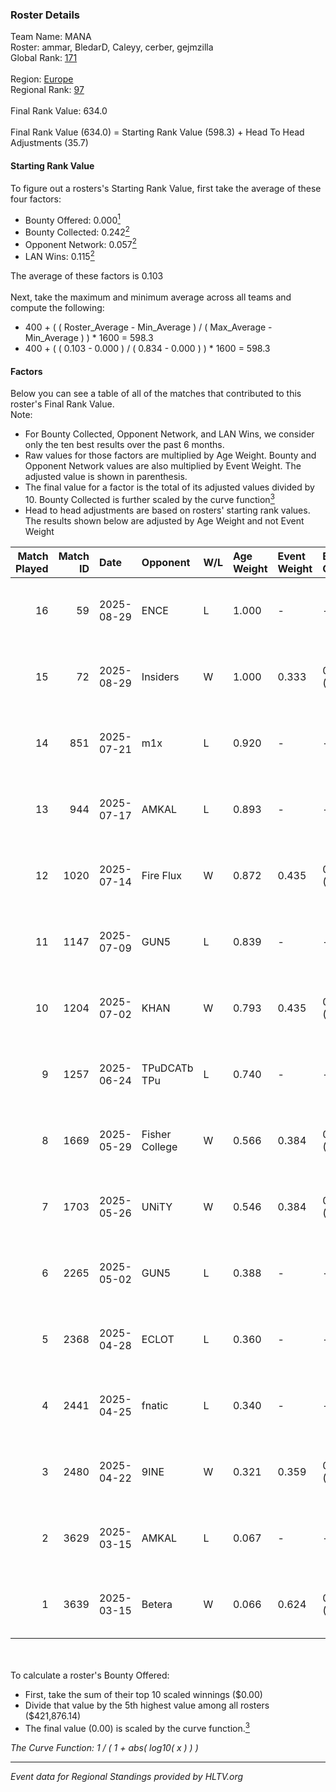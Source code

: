 ### Roster Details<br />
Team Name: MANA<br />
Roster: ammar, BledarD, Caleyy, cerber, gejmzilla<br />
Global Rank: [171](../../standings_global_2025_09_01.md)<br />
<br />
Region: [Europe]( ../../standings_europe_2025_09_01.md)<br />
Regional Rank: [97]( ../../standings_europe_2025_09_01.md)<br />
<br />
Final Rank Value:  634.0<br />
<br />
Final Rank Value (634.0) = Starting Rank Value (598.3) + Head To Head Adjustments (35.7)<br />

#### Starting Rank Value<br />
To figure out a rosters's Starting Rank Value, first take the average of these four factors:<br />
- Bounty Offered: 0.000[<sup>1</sup>](#table2)
- Bounty Collected: 0.242[<sup>2</sup>](#table1)
- Opponent Network: 0.057[<sup>2</sup>](#table1)
- LAN Wins: 0.115[<sup>2</sup>](#table1)

The average of these factors is 0.103<br />
<br />
Next, take the maximum and minimum average across all teams and compute the following:<br />
- 400 + ( ( Roster_Average - Min_Average ) / ( Max_Average - Min_Average ) ) * 1600 = 598.3
- 400 + ( ( 0.103 - 0.000 ) / ( 0.834 - 0.000 ) ) * 1600 = 598.3


#### Factors<br />
Below you can see a table of all of the matches that contributed to this roster's Final Rank Value.<br />
Note:<br />

- For Bounty Collected, Opponent Network, and LAN Wins, we consider only the ten best results over the past 6 months.
- Raw values for those factors are multiplied by Age Weight. Bounty and Opponent Network values are also multiplied by Event Weight. The adjusted value is shown in parenthesis.
- The final value for a factor is the total of its adjusted values divided by 10. Bounty Collected is further scaled by the curve function[<sup>3</sup>](#curveFunction)
- Head to head adjustments are based on rosters' starting rank values. The results shown below are adjusted by Age Weight and not Event Weight
<span id="table1"></span><br />


| Match Played | Match ID | Date       | Opponent       | W/L | Age Weight | Event Weight | Bounty Collected | Opponent Network | LAN Wins  | H2H Adj. | Roster                                    |
| -: | -: | :- | :- | :- | :- | :- | :- | :- | :- | -: | :- |
|           16 |       59 | 2025-08-29 | ENCE           | L   | 1.000      | -            | -                | -                | -         |    -1.27 | ammar, BledarD, Caleyy, cerber, gejmzilla |
|           15 |       72 | 2025-08-29 | Insiders       | W   | 1.000      | 0.333        | 0.000 (0.000)    | 0.000 (0.000)    | 1 (1.000) |     6.65 | ammar, BledarD, Caleyy, cerber, gejmzilla |
|           14 |      851 | 2025-07-21 | m1x            | L   | 0.920      | -            | -                | -                | -         |    -9.90 | ammar, BledarD, Caleyy, cerber, gejmzilla |
|           13 |      944 | 2025-07-17 | AMKAL          | L   | 0.893      | -            | -                | -                | -         |   -11.30 | ammar, BledarD, Caleyy, cerber, gejmzilla |
|           12 |     1020 | 2025-07-14 | Fire Flux      | W   | 0.872      | 0.435        | 0.002 (0.001)    | 0.323 (0.122)    | 0 (0.000) |    16.81 | ammar, BledarD, Caleyy, cerber, gejmzilla |
|           11 |     1147 | 2025-07-09 | GUN5           | L   | 0.839      | -            | -                | -                | -         |    -4.57 | ammar, BledarD, Caleyy, cerber, gejmzilla |
|           10 |     1204 | 2025-07-02 | KHAN           | W   | 0.793      | 0.435        | 0.009 (0.003)    | 0.612 (0.211)    | 0 (0.000) |    17.29 | ammar, BledarD, Caleyy, cerber, gejmzilla |
|            9 |     1257 | 2025-06-24 | TPuDCATb TPu   | L   | 0.740      | -            | -                | -                | -         |    -5.68 | ammar, BledarD, Caleyy, cerber, gejmzilla |
|            8 |     1669 | 2025-05-29 | Fisher College | W   | 0.566      | 0.384        | 0.001 (0.000)    | 0.160 (0.035)    | 0 (0.000) |    10.51 | ammar, BledarD, Caleyy, gejmzilla, tripey |
|            7 |     1703 | 2025-05-26 | UNiTY          | W   | 0.546      | 0.384        | 0.002 (0.000)    | 0.270 (0.057)    | 0 (0.000) |     9.96 | ammar, BledarD, Caleyy, gejmzilla, tripey |
|            6 |     2265 | 2025-05-02 | GUN5           | L   | 0.388      | -            | -                | -                | -         |    -1.72 | ammar, BledarD, Caleyy, gejmzilla, tripey |
|            5 |     2368 | 2025-04-28 | ECLOT          | L   | 0.360      | -            | -                | -                | -         |    -1.94 | ammar, BledarD, Caleyy, gejmzilla, tripey |
|            4 |     2441 | 2025-04-25 | fnatic         | L   | 0.340      | -            | -                | -                | -         |    -0.12 | ammar, BledarD, Caleyy, gejmzilla, tripey |
|            3 |     2480 | 2025-04-22 | 9INE           | W   | 0.321      | 0.359        | 0.022 (0.003)    | 1.000 (0.115)    | 0 (0.000) |     9.90 | ammar, BledarD, Caleyy, gejmzilla, tripey |
|            2 |     3629 | 2025-03-15 | AMKAL          | L   | 0.067      | -            | -                | -                | -         |    -0.64 | ammar, Caleyy, gejmzilla, tripey, v1w     |
|            1 |     3639 | 2025-03-15 | Betera         | W   | 0.066      | 0.624        | 0.009 (0.000)    | 0.718 (0.030)    | 0 (0.000) |     1.70 | ammar, Caleyy, gejmzilla, tripey, v1w     |

<br />
<span id="table2"></span><br />
To calculate a roster's Bounty Offered:<br />

- First, take the sum of their top 10 scaled winnings ($0.00)
- Divide that value by the 5th highest value among all rosters ($421,876.14)
- The final value (0.00) is scaled by the curve function.[<sup>3</sup>](#curveFunction)

<span id="curveFunction"></span>_The Curve Function: 1 / ( 1 + abs( log10( x ) ) )_<br />

---
_Event data for Regional Standings provided by HLTV.org_<br />

